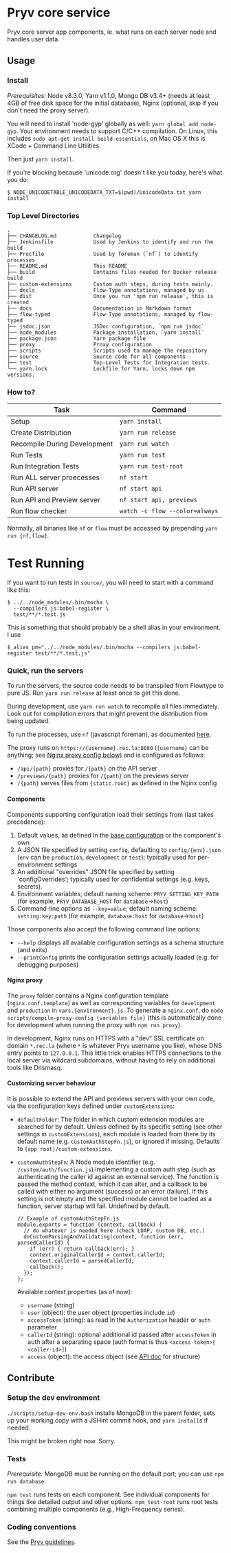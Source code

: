 # Pryv core service

Pryv core server app components, ie. what runs on each server node and handles user data.


## Usage

### Install

_Prerequisites:_ Node v8.3.0, Yarn v1.1.0, Mongo DB v3.4+ (needs at least 4GB of free disk space for the initial database), Nginx (optional, skip if you don't need the proxy server).

You will need to install 'node-gyp' globally as well: `yarn global add node-gyp`. Your environment needs to support C/C++ compilation. On Linux, this includes `sudo apt-get install build-essentials`, on Mac OS X this is XCode + Command Line Utilities. 

Then just `yarn install`.

If you're blocking because 'unicode.org' doesn't like you today, here's what you do: 

    $ NODE_UNICODETABLE_UNICODEDATA_TXT=$(pwd)/UnicodeData.txt yarn install

### Top Level Directories

    .
    ├── CHANGELOG.md            Changelog
    ├── Jenkinsfile             Used by Jenkins to identify and run the build
    ├── Procfile                Used by foreman (`nf`) to identify processes 
    ├── README.md               This README
    ├── build                   Contains files needed for Docker release build
    ├── custom-extensions       Custom auth steps, during tests mainly.
    ├── decls                   Flow-Type annotations, managed by us
    ├── dist                    Once you run 'npm run release', this is created
    ├── docs                    Documentation in Markdown format 
    ├── flow-typed              Flow-Type annotations, managed by flow-typed
    ├── jsdoc.json              JSDoc configuration, `npm run jsdoc`
    ├── node_modules            Package installation, `yarn install`
    ├── package.json            Yarn package file
    ├── proxy                   Proxy configuration
    ├── scripts                 Scripts used to manage the repository
    ├── source                  Source code for all components 
    ├── test                    Top-Level Tests for Integration tests.
    └── yarn.lock               Lockfile for Yarn, locks down npm versions.
    
### How to?

| Task                         | Command                        |
| ---------------------------- | ------------------------------ |
| Setup                        | `yarn install`                 |
| Create Distribution          | `yarn run release`             |
| Recompile During Development | `yarn run watch`               |
| Run Tests                    | `yarn run test`                |
| Run Integration Tests        | `yarn run test-root`           |
| Run ALL server proecesses    | `nf start`                     |
| Run API server               | `nf start api`                 |
| Run API and Preview server   | `nf start api, previews`       |
| Run flow checker             | `watch -c flow --color=always` |

Normally, all binaries like `nf` or `flow` must be accessed by prepending `yarn run {nf,flow}`. 

# Test Running

If you want to run tests in `source/`, you will need to start with a command like this: 

    $ ../../node_modules/.bin/mocha \
      --compilers js:babel-register \
      test/**/*.test.js
    
This is something that should probably be a shell alias in your environment. I use 

    $ alias pm="../../node_modules/.bin/mocha --compilers js:babel-register test/**/*.test.js"

### Quick, run the servers

To run the servers, the source code needs to be transpiled from Flowtype to pure JS. Run `yarn run release` at least once to get this done. 

During development, use `yarn run watch` to recompile all files immediately. Look out for compilation errors that might prevent the distribution from being updated. 

To run the processes, use `nf` (javascript foreman), as documented [here](http://strongloop.github.io/node-foreman/).

The proxy runs on `https://{username}.rec.la:8080` (`{username}` can be anything; see [Nginx proxy config below](#nginx-proxy)) and is configured as follows:

- `/api/{path}` proxies for `/{path}` on the API server
- `/previews/{path}` proxies for `/{path}` on the previews server
- `/{path}` serves files from `{static.root}` as defined in the Nginx config

#### Components

Components supporting configuration load their settings from (last takes precedence):

1. Default values, as defined in the [base configuration](https://github.com/pryv/service-core/blob/master/components/utils/src/config.js#L20) or the component's own
2. A JSON file specified by setting `config`, defaulting to `config/{env}.json` (`env` can be `production`, `development` or `test`); typically used for per-environment settings
3. An additional "overrides" JSON file specified by setting 'configOverrides'; typically used for confidential settings (e.g. keys, secrets).
4. Environment variables; default naming scheme: `PRYV_SETTING_KEY_PATH` (for example, `PRYV_DATABASE_HOST` for `database`→`host`)
5. Command-line options as `--key=value`; default naming scheme: `setting:key:path` (for example, `database:host` for `database`→`host`)

Those components also accept the following command line options:

- `--help` displays all available configuration settings as a schema structure (and exits)
- `--printConfig` prints the configuration settings actually loaded (e.g. for debugging purposes)


#### Nginx proxy

The `proxy` folder contains a Nginx configuration template (`nginx.conf.template`) as well as corresponding variables for `development` and `production` in `vars.{environment}.js`. To generate a `nginx.conf`, do `node scripts/compile-proxy-config {variables file}` (this is automatically done for development when running the proxy with `npm run proxy`).

In development, Nginx runs on HTTPS with a "dev" SSL certificate on domain `*.rec.la` (where `*` is whatever Pryv username you like), whose DNS entry points to `127.0.0.1`. This little trick enables HTTPS connections to the local server via wildcard subdomains, without having to rely on additional tools like Dnsmasq.


#### Customizing server behaviour

It is possible to extend the API and previews servers with your own code, via the configuration keys defined under `customExtensions`:

- `defaultFolder`: The folder in which custom extension modules are searched for by default. Unless defined by its specific setting (see other settings in `customExtensions`), each module is loaded from there by its default name (e.g. `customAuthStepFn.js`), or ignored if missing. Defaults to `{app root}/custom-extensions`.
- `customAuthStepFn`: A Node module identifier (e.g. `/custom/auth/function.js`) implementing a custom auth step (such as authenticating the caller id against an external service). The function is passed the method context, which it can alter, and a callback to be called with either no argument (success) or an error (failure). If this setting is not empty and the specified module cannot be loaded as a function, server startup will fail. Undefined by default.

    ```
    // Example of customAuthStepFn.js
    module.exports = function (context, callback) {
      // do whatever is needed here (check LDAP, custom DB, etc.)
      doCustomParsingAndValidating(context, function (err, parsedCallerId) {
        if (err) { return callback(err); }
        context.originalCallerId = context.callerId;
        context.callerId = parsedCallerId;
        callback();
      });
    };
    ```

    Available context properties (as of now):
    
    - `username` (string)
    - `user` (object): the user object (properties include `id`)
    - `accessToken` (string): as read in the `Authorization` header or `auth` parameter
    - `callerId` (string): optional additional id passed after `accessToken` in auth after a separating space (auth format is thus `<access-token>[ <caller-id>]`)
    - `access` (object): the access object (see [API doc](https://api.pryv.com/reference/#access) for structure) 


## Contribute

### Setup the dev environment

`./scripts/setup-dev-env.bash` installs MongoDB in the parent folder, sets up your working copy with a JSHint commit hook, and `yarn install`s if needed.

This might be broken right now. Sorry.

### Tests

_Prerequisite:_ MongoDB must be running on the default port; you can use `npm run database`.

`npm test` runs tests on each component. See individual components for things like detailed output and other options.
`npm test-root` runs root tests combining multiple components (e.g., High-Frequency series).

### Coding conventions

See the [Pryv guidelines](http://pryv.github.io/guidelines/).


